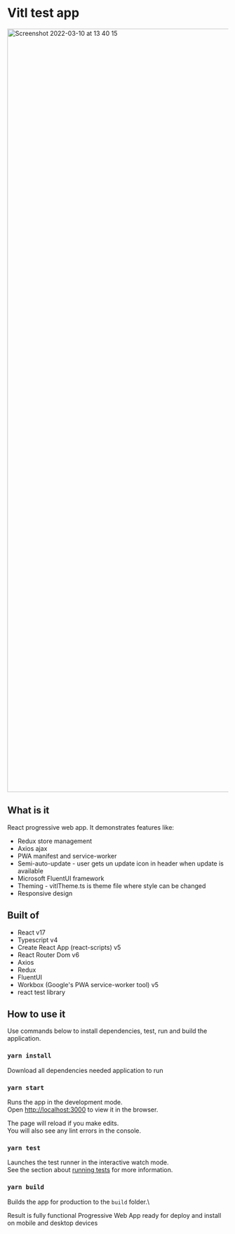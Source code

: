# Vitl test app

<img width="1737" alt="Screenshot 2022-03-10 at 13 40 15" src="https://user-images.githubusercontent.com/4983327/157663687-61a2b638-e3fd-43e3-b6ab-5dbcc87c12d7.png">


## What is it

React progressive web app. It demonstrates features like:

- Redux store management
- Axios ajax
- PWA manifest and service-worker
- Semi-auto-update - user gets un update icon in header when update is available
- Microsoft FluentUI framework
- Theming - vitlTheme.ts is theme file where style can be changed
- Responsive design

## Built of

- React               v17
- Typescript          v4
- Create React App (react-scripts)   v5
- React Router Dom    v6
- Axios
- Redux
- FluentUI
- Workbox (Google's PWA service-worker tool) v5
- react test library

## How to use it

Use commands below to install dependencies, test, run and build the application.

### `yarn install`

Download all dependencies needed application to run

### `yarn start`

Runs the app in the development mode.\
Open [http://localhost:3000](http://localhost:3000) to view it in the browser.

The page will reload if you make edits.\
You will also see any lint errors in the console.

### `yarn test`

Launches the test runner in the interactive watch mode.\
See the section about [running tests](https://facebook.github.io/create-react-app/docs/running-tests) for more information.

### `yarn build`

Builds the app for production to the `build` folder.\

Result is fully functional Progressive Web App ready for deploy and install on mobile and desktop devices
